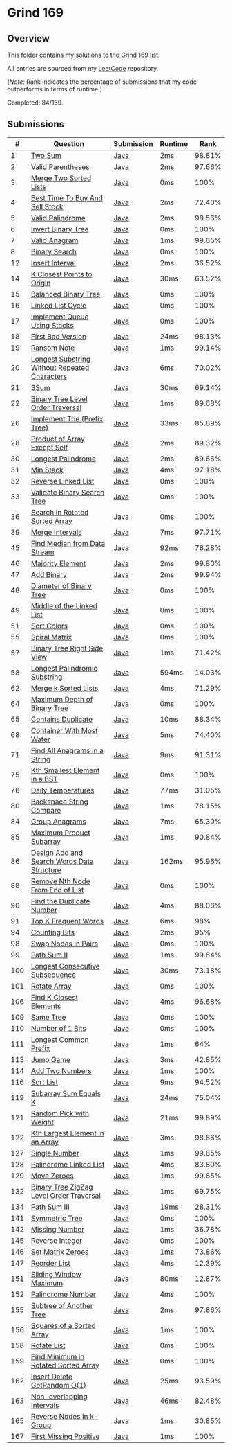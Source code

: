 # Grind 169

## Overview
This folder contains my solutions to the [Grind 169](https://www.techinterviewhandbook.org/grind75/?weeks=28&hours=6) list.

All entries are sourced from my [LeetCode](https://github.com/shumarb/leetcode) repository.

(*Note*: Rank indicates the percentage of submissions that my code outperforms in terms of runtime.)

Completed: 84/169.

## Submissions
| #   | Question                                                                                                                                   | Submission                                                                                                       | Runtime | Rank   |
|-----|--------------------------------------------------------------------------------------------------------------------------------------------|------------------------------------------------------------------------------------------------------------------|---------|--------|
| 1   | [Two Sum](https://leetcode.com/problems/two-sum/description/)                                                                              | [Java](https://github.com/shumarb/leetcode/blob/main/submissions/TwoSum.java)                                    | 2ms     | 98.81% |
| 2   | [Valid Parentheses](https://leetcode.com/problems/valid-parentheses/description/)                                                          | [Java](https://github.com/shumarb/leetcode/blob/main/submissions/ValidParentheses.java)                          | 2ms     | 97.66% |
| 3   | [Merge Two Sorted Lists](https://leetcode.com/problems/merge-two-sorted-lists/description/)                                                | [Java](https://github.com/shumarb/leetcode/blob/main/submissions/MergeTwoSortedLists.java)                       | 0ms     | 100%   |
| 4   | [Best Time To Buy And Sell Stock](https://leetcode.com/problems/best-time-to-buy-and-sell-stock/description/)                              | [Java](https://github.com/shumarb/leetcode/blob/main/submissions/BestTimeToBuyAndSellStock.java)                 | 2ms     | 72.40% |
| 5   | [Valid Palindrome](https://leetcode.com/problems/valid-palindrome/description/)                                                            | [Java](https://github.com/shumarb/leetcode/blob/main/submissions/ValidPalindrome.java)                           | 2ms     | 98.56% |
| 6   | [Invert Binary Tree](https://leetcode.com/problems/invert-binary-tree/description/)                                                        | [Java](https://github.com/shumarb/leetcode/blob/main/submissions/InvertBinaryTree.java)                          | 0ms     | 100%   |
| 7   | [Valid Anagram](https://leetcode.com/problems/valid-anagram/description/)                                                                  | [Java](https://github.com/shumarb/leetcode/blob/main/submissions/ValidAnagram.java)                              | 1ms     | 99.65% |
| 8   | [Binary Search](https://leetcode.com/problems/binary-search/description/)                                                                  | [Java](https://github.com/shumarb/leetcode/blob/main/submissions/BinarySearch.java)                              | 0ms     | 100%   |
| 12  | [Insert Interval](https://leetcode.com/problems/insert-interval/)                                                                          | [Java](https://github.com/shumarb/leetcode/blob/main/submissions/InsertInterval.java)                            | 2ms     | 36.52% |
| 14  | [K Closest Points to Origin](https://leetcode.com/problems/k-closest-points-to-origin/description/)                                        | [Java](https://github.com/shumarb/leetcode/blob/main/submissions/KClosestPointsToOrigin.java)                    | 30ms    | 63.52% |
| 15  | [Balanced Binary Tree](https://leetcode.com/problems/balanced-binary-tree/description/)                                                    | [Java](https://github.com/shumarb/leetcode/blob/main/submissions/BalancedBinaryTree.java)                        | 0ms     | 100%   |
| 16  | [Linked List Cycle](https://leetcode.com/problems/linked-list-cycle/description/)                                                          | [Java](https://github.com/shumarb/leetcode/blob/main/submissions/LinkedListCycle.java)                           | 0ms     | 100%   |
| 17  | [Implement Queue Using Stacks](https://leetcode.com/problems/implement-queue-using-stacks/description/)                                    | [Java](https://github.com/shumarb/leetcode/blob/main/submissions/ImplementQueueUsingStacks.java)                 | 0ms     | 100%   |
| 18  | [First Bad Version](https://leetcode.com/problems/first-bad-version/description/)                                                          | [Java](https://github.com/shumarb/leetcode/blob/main/submissions/FirstBadVersion.java)                           | 24ms    | 98.13% |
| 19  | [Ransom Note](https://leetcode.com/problems/ransom-note/description/)                                                                      | [Java](https://github.com/shumarb/leetcode/blob/main/submissions/RansomNote.java)                                | 1ms     | 99.14% |
| 20  | [Longest Substring Without Repeated Characters](https://leetcode.com/problems/longest-substring-without-repeating-characters/description/) | [Java](https://github.com/shumarb/leetcode/blob/main/submissions/LongestSubstringWithoutRepeatedCharacters.java) | 6ms     | 70.02% |
| 21  | [3Sum](https://leetcode.com/problems/3sum/description/)                                                                                    | [Java](https://github.com/shumarb/leetcode/blob/main/submissions/ThreeSum.java)                                  | 30ms    | 69.14% |
| 22  | [Binary Tree Level Order Traversal](https://leetcode.com/problems/binary-tree-level-order-traversal/description/)                          | [Java](https://github.com/shumarb/leetcode/blob/main/submissions/BinaryTreeLevelOrderTraversal.java)             | 1ms     | 89.68% |
| 26  | [Implement Trie (Prefix Tree)](https://leetcode.com/problems/implement-trie-prefix-tree/description/)                                      | [Java](https://github.com/shumarb/leetcode/blob/main/submissions/Trie.java)                                      | 33ms    | 85.89% | 
| 28  | [Product of Array Except Self](https://leetcode.com/problems/product-of-array-except-self/description/)                                    | [Java](https://github.com/shumarb/leetcode/blob/main/submissions/ProductOfArrayExceptSelf.java)                  | 2ms     | 89.32% |
| 30  | [Longest Palindrome](https://leetcode.com/problems/longest-palindrome/description/)                                                        | [Java](https://github.com/shumarb/leetcode/blob/main/submissions/LongestPalindrome.java)                         | 2ms     | 89.66% |
| 31  | [Min Stack](https://leetcode.com/problems/min-stack/description/)                                                                          | [Java](https://github.com/shumarb/leetcode/blob/main/submissions/MinStack.java)                                  | 4ms     | 97.18% |
| 32  | [Reverse Linked List](https://leetcode.com/problems/reverse-linked-list/description/)                                                      | [Java](https://github.com/shumarb/leetcode/blob/main/submissions/ReverseLinkedList.java)                         | 0ms     | 100%   |
| 33  | [Validate Binary Search Tree](https://leetcode.com/problems/validate-binary-search-tree/description/)                                      | [Java](https://github.com/shumarb/leetcode/blob/main/submissions/ValidateBinarySearchTree.java)                  | 0ms     | 100%   | 
| 36  | [Search in Rotated Sorted Array](https://leetcode.com/problems/search-in-rotated-sorted-array/description/)                                | [Java](https://github.com/shumarb/leetcode/blob/main/submissions/SearchInRotatedSortedArray.java)                | 0ms     | 100%   |
| 39  | [Merge Intervals](https://leetcode.com/problems/merge-intervals/description/)                                                              | [Java](https://github.com/shumarb/leetcode/blob/main/submissions/MergeIntervals.java)                            | 7ms     | 97.71% |
| 45  | [Find Median from Data Stream](https://leetcode.com/problems/find-median-from-data-stream/description/)                                    | [Java](https://github.com/shumarb/leetcode/blob/main/submissions/MedianFinder.java)                              | 92ms    | 78.28% |
| 46  | [Majority Element](https://leetcode.com/problems/majority-element/description/)                                                            | [Java](https://github.com/shumarb/leetcode/blob/main/submissions/MajorityElement.java)                           | 2ms     | 99.80% |
| 47  | [Add Binary](https://leetcode.com/problems/add-binary/description/)                                                                        | [Java](https://github.com/shumarb/leetcode/blob/main/submissions/AddBinary.java)                                 | 2ms     | 99.94% |
| 48  | [Diameter of Binary Tree](https://leetcode.com/problems/diameter-of-binary-tree/description/)                                              | [Java](https://github.com/shumarb/leetcode/blob/main/submissions/DiameterOfBinaryTree.java)                      | 0ms     | 100%   |
| 49  | [Middle of the Linked List](https://leetcode.com/problems/middle-of-the-linked-list/description/)                                          | [Java](https://github.com/shumarb/leetcode/blob/main/submissions/MiddleOfTheLinkedList.java)                     | 0ms     | 100%   |
| 51  | [Sort Colors](https://leetcode.com/problems/sort-colors/description/)                                                                      | [Java](https://github.com/shumarb/leetcode/blob/main/submissions/SortColors.java)                                | 0ms     | 100%   |
| 55  | [Spiral Matrix](https://leetcode.com/problems/spiral-matrix/description/)                                                                  | [Java](https://github.com/shumarb/leetcode/blob/main/submissions/SpiralMatrix.java)                              | 0ms     | 100%   |
| 57  | [Binary Tree Right Side View](https://leetcode.com/problems/binary-tree-right-side-view/description/)                                      | [Java](https://github.com/shumarb/leetcode/blob/main/submissions/BinaryTreeRightSideView.java)                   | 1ms     | 71.42% |
| 58  | [Longest Palindromic Substring](https://leetcode.com/problems/longest-palindromic-substring/description/)                                  | [Java](https://github.com/shumarb/leetcode/blob/main/submissions/LongestPalindromicSubstring.java)               | 594ms   | 14.03% |
| 62  | [Merge k Sorted Lists](https://leetcode.com/problems/merge-k-sorted-lists/description/)                                                    | [Java](https://github.com/shumarb/leetcode/blob/main/submissions/MergeKSortedLists.java)                         | 4ms     | 71.29% |
| 64  | [Maximum Depth of Binary Tree](https://leetcode.com/problems/maximum-depth-of-binary-tree/description/)                                    | [Java](https://github.com/shumarb/leetcode/blob/main/submissions/MaximumDepthOfBinaryTree.java)                  | 0ms     | 100%   |
| 65  | [Contains Duplicate](https://leetcode.com/problems/contains-duplicate/description)                                                         | [Java](https://github.com/shumarb/leetcode/blob/main/submissions/ContainsDuplicate.java)                         | 10ms    | 88.34% |
| 68  | [Container With Most Water](https://leetcode.com/problems/container-with-most-water/description/)                                          | [Java](https://github.com/shumarb/leetcode/blob/main/submissions/ContainerWithMostWater.java)                    | 5ms     | 74.40% |
| 71  | [Find All Anagrams in a String](https://leetcode.com/problems/find-all-anagrams-in-a-string/description/)                                  | [Java](https://github.com/shumarb/leetcode/blob/main/submissions/FindAllAnagramsInAString.java)                  | 9ms     | 91.31% |
| 75  | [Kth Smallest Element in a BST](https://leetcode.com/problems/kth-smallest-element-in-a-bst/description/)                                  | [Java](https://github.com/shumarb/leetcode/blob/main/submissions/KthSmallestElementInABST.java)                  | 0ms     | 100%   |
| 76  | [Daily Temperatures](https://leetcode.com/problems/daily-temperatures/description/)                                                        | [Java](https://github.com/shumarb/leetcode/blob/main/submissions/DailyTemperatures.java)                         | 77ms    | 31.05% |
| 80  | [Backspace String Compare](https://leetcode.com/problems/backspace-string-compare/description/)                                            | [Java](https://github.com/shumarb/leetcode/blob/main/submissions/BackspaceStringCompare.java)                    | 1ms     | 78.15% |
| 84  | [Group Anagrams](https://leetcode.com/problems/group-anagrams/description/)                                                                | [Java](https://github.com/shumarb/leetcode/blob/main/submissions/GroupAnagrams.java)                             | 7ms     | 65.30% |
| 85  | [Maximum Product Subarray](https://leetcode.com/problems/maximum-product-subarray/description/)                                            | [Java](https://github.com/shumarb/leetcode/blob/main/submissions/MaximumProductSubarray.java)                    | 1ms     | 90.84% |
| 86  | [Design Add and Search Words Data Structure](https://leetcode.com/problems/design-add-and-search-words-data-structure/description/)        | [Java](https://github.com/shumarb/leetcode/blob/main/submissions/DesignAddAndSearchWordsDataStructure.java)      | 162ms   | 95.96% |
| 88  | [Remove Nth Node From End of List](https://leetcode.com/problems/remove-nth-node-from-end-of-list/description/)                            | [Java](https://github.com/shumarb/leetcode/blob/main/submissions/RemoveNthNodeFromEndOfList.java)                | 0ms     | 100%   |
| 90  | [Find the Duplicate Number](https://leetcode.com/problems/find-the-duplicate-number/description/)                                          | [Java](https://github.com/shumarb/leetcode/blob/main/submissions/FindTheDuplicateNumber.java)                    | 4ms     | 88.06% |
| 91  | [Top K Frequent Words](https://leetcode.com/problems/top-k-frequent-words/description/)                                                    | [Java](https://github.com/shumarb/leetcode/blob/main/submissions/TopKFrequentWords.java)                         | 6ms     | 98%    | 
| 94  | [Counting Bits](https://leetcode.com/problems/counting-bits/description)                                                                   | [Java](https://github.com/shumarb/leetcode/blob/main/submissions/CountingBits.java)                              | 2ms     | 95%    |
| 98  | [Swap Nodes in Pairs](https://leetcode.com/problems/swap-nodes-in-pairs/description/)                                                      | [Java](https://github.com/shumarb/leetcode/blob/main/submissions/SwapNodesInPairs.java)                          | 0ms     | 100%   |
| 99  | [Path Sum II](https://leetcode.com/problems/path-sum-ii/description/)                                                                      | [Java](https://github.com/shumarb/leetcode/blob/main/submissions/PathSumTwo.java)                                | 1ms     | 99.84% |
| 100 | [Longest Consecutive Subsequence](https://leetcode.com/problems/longest-consecutive-subsequence/description/)                              | [Java](https://github.com/shumarb/leetcode/blob/main/submissions/LongestConsecutiveSubsequence.java)             | 30ms    | 73.18% |
| 101 | [Rotate Array](https://leetcode.com/problems/rotate-array/description/)                                                                    | [Java](https://github.com/shumarb/leetcode/blob/main/submissions/RotateArray.java)                               | 0ms     | 100%   |
| 106 | [Find K Closest Elements](https://leetcode.com/problems/find-k-closest-elements/description/)                                              | [Java](https://github.com/shumarb/leetcode/blob/main/submissions/FindKClosestElements.java)                      | 4ms     | 96.68% |
| 109 | [Same Tree](https://leetcode.com/problems/same-tree/description/)                                                                          | [Java](https://github.com/shumarb/leetcode/blob/main/submissions/SameTree.java)                                  | 0ms     | 100%   |
| 110 | [Number of 1 Bits](https://leetcode.com/problems/number-of-1-bits/description/)                                                            | [Java](https://github.com/shumarb/leetcode/blob/main/submissions/NumberOf1Bits.java)                             | 0ms     | 100%   |
| 111 | [Longest Common Prefix](https://leetcode.com/problems/longest-common-prefix/description/)                                                  | [Java](https://github.com/shumarb/leetcode/blob/main/submissions/LongestCommonPrefix.java)                       | 1ms     | 64%    |
| 113 | [Jump Game](https://leetcode.com/problems/jump-game/description/)                                                                          | [Java](https://github.com/shumarb/leetcode/blob/main/submissions/JumpGame.java)                                  | 3ms     | 42.85% |
| 114 | [Add Two Numbers](https://leetcode.com/problems/add-two-numbers/description/)                                                              | [Java](https://github.com/shumarb/leetcode/blob/main/submissions/AddTwoNumbers.java)                             | 1ms     | 100%   |
| 116 | [Sort List](https://leetcode.com/problems/sort-list/description/)                                                                          | [Java](https://github.com/shumarb/leetcode/blob/main/submissions/SortList.java)                                  | 9ms     | 94.52% |
| 119 | [Subarray Sum Equals K](https://leetcode.com/problems/subarray-sum-equals-k/description/)                                                  | [Java](https://github.com/shumarb/leetcode/blob/main/submissions/SubarraySumEqualsK.java)                        | 24ms    | 75.04% |
| 121 | [Random Pick with Weight](https://leetcode.com/problems/random-pick-with-weight/description/)                                              | [Java](https://github.com/shumarb/leetcode/blob/main/submissions/RandomPickWithWeight.java)                      | 21ms    | 99.89% |
| 122 | [Kth Largest Element in an Array](https://leetcode.com/problems/kth-largest-element-in-an-array/description/)                              | [Java](https://github.com/shumarb/leetcode/blob/main/submissions/KthLargestElementInAnArray.java)                | 3ms     | 98.86% |
| 127 | [Single Number](https://leetcode.com/problems/single-number/description/)                                                                  | [Java](https://github.com/shumarb/leetcode/blob/main/submissions/SingleNumber.java)                              | 1ms     | 99.85% |
| 128 | [Palindrome Linked List](https://leetcode.com/problems/palindrome-linked-list/description/)                                                | [Java](https://github.com/shumarb/leetcode/blob/main/submissions/PalindromeLinkedList.java)                      | 4ms     | 83.80% |
| 129 | [Move Zeroes](https://leetcode.com/problems/move-zeroes/description/)                                                                      | [Java](https://github.com/shumarb/leetcode/blob/main/submissions/MoveZeroes.java)                                | 1ms     | 99.85% |
| 132 | [Binary Tree ZigZag Level Order Traversal](https://leetcode.com/problems/binary-tree-zigzag-level-order-traversal/description/)            | [Java](https://github.com/shumarb/leetcode/blob/main/submissions/BinaryTreeZigZagLevelOrderTraversal.java)       | 1ms     | 69.75% |
| 134 | [Path Sum III](https://leetcode.com/problems/path-sum-iii/description/)                                                                    | [Java](https://github.com/shumarb/leetcode/blob/main/submissions/PathSumThree.java)                              | 19ms    | 28.31% |
| 141 | [Symmetric Tree](https://leetcode.com/problems/symmetric-tree/description/)                                                                | [Java](https://github.com/shumarb/leetcode/blob/main/submissions/SymmetricTree.java)                             | 0ms     | 100%   |
| 142 | [Missing Number](https://leetcode.com/problems/missing-number/description/)                                                                | [Java](https://github.com/shumarb/leetcode/blob/main/submissions/MissingNumber.java)                             | 1ms     | 36.78% |
| 145 | [Reverse Integer](https://leetcode.com/problems/reverse-integer/description/)                                                              | [Java](https://github.com/shumarb/leetcode/blob/main/submissions/ReverseInteger.java)                            | 0ms     | 100%   |
| 146 | [Set Matrix Zeroes](https://leetcode.com/problems/set-matrix-zeroes/description/)                                                          | [Java](https://github.com/shumarb/leetcode/blob/main/submissions/SetMatrixZeroes.java)                           | 1ms     | 73.86% |
| 147 | [Reorder List](https://leetcode.com/problems/reorder-list/description/)                                                                    | [Java](https://github.com/shumarb/leetcode/blob/main/submissions/ReorderList.java)                               | 4ms     | 12.39% |
| 151 | [Sliding Window Maximum](https://leetcode.com/problems/sliding-window-maximum/description/)                                                | [Java](https://github.com/shumarb/leetcode/blob/main/submissions/SlidingWindowMaximum.java)                      | 80ms    | 12.87% |
| 152 | [Palindrome Number](https://leetcode.com/problems/palindrome-number/description/)                                                          | [Java](https://github.com/shumarb/leetcode/blob/main/submissions/PalindromeNumber.java)                          | 4ms     | 100%   |
| 155 | [Subtree of Another Tree](https://leetcode.com/problems/subtree-of-another-tree/description/)                                              | [Java](https://github.com/shumarb/leetcode/blob/main/submissions/SubtreeOfAnotherTree.java)                      | 2ms     | 97.86% |
| 156 | [Squares of a Sorted Array](https://leetcode.com/problems/squares-of-a-sorted-array/description/)                                          | [Java](https://github.com/shumarb/leetcode/blob/main/submissions/SquaresOfASortedArray.java)                     | 1ms     | 100%   |
| 158 | [Rotate List](https://leetcode.com/problems/rotate-list/description/)                                                                      | [Java](https://github.com/shumarb/leetcode/blob/main/submissions/RotateList.java)                                | 0ms     | 100%   |
| 159 | [Find Minimum in Rotated Sorted Array](https://leetcode.com/problems/find-minimum-in-rotated-sorted-array/description/)                    | [Java](https://github.com/shumarb/leetcode/blob/main/submissions/FindMinimumInRotatedSortedArray.java)           | 0ms     | 100%   |
| 162 | [Insert Delete GetRandom O(1)](https://leetcode.com/problems/insert-delete-getrandom-o1/description/)                                      | [Java](https://github.com/shumarb/leetcode/blob/main/submissions/RandomizedSet.java)                             | 25ms    | 93.59% |
| 163 | [Non-overlapping Intervals](https://leetcode.com/problems/non-overlapping-intervals/description/)                                          | [Java](https://github.com/shumarb/leetcode/blob/main/submissions/NonOverlappingIntervals.java)                   | 46ms    | 82.48% |
| 165 | [Reverse Nodes in k-Group](https://leetcode.com/problems/reverse-nodes-in-k-group/description/)                                            | [Java](https://github.com/shumarb/leetcode/blob/main/submissions/ReverseNodesInKGroup.java)                      | 1ms     | 30.85% |
| 167 | [First Missing Positive](https://leetcode.com/problems/first-missing-positive/description/)                                                | [Java](https://github.com/shumarb/leetcode/blob/main/submissions/FirstMissingPositive.java)                      | 1ms     | 100%   |
